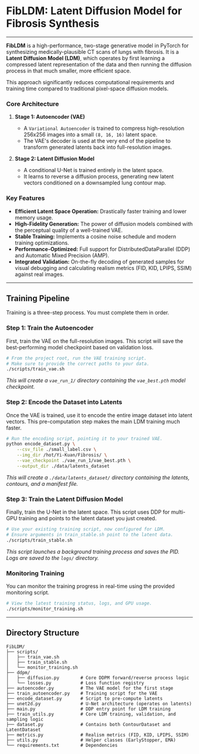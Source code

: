 # FibLDM: Latent Diffusion Model for Fibrosis Synthesis

---

**FibLDM** is a high-performance, two-stage generative model in PyTorch for synthesizing medically-plausible CT scans of lungs with fibrosis. It is a **Latent Diffusion Model (LDM)**, which operates by first learning a compressed latent representation of the data and then running the diffusion process in that much smaller, more efficient space.

This approach significantly reduces computational requirements and training time compared to traditional pixel-space diffusion models.

### Core Architecture
1.  **Stage 1: Autoencoder (VAE)**
    -   A `Variational Autoencoder` is trained to compress high-resolution 256x256 images into a small `(8, 16, 16)` latent space.
    -   The VAE's decoder is used at the very end of the pipeline to transform generated latents back into full-resolution images.

2.  **Stage 2: Latent Diffusion Model**
    -   A conditional U-Net is trained entirely in the latent space.
    -   It learns to reverse a diffusion process, generating new latent vectors conditioned on a downsampled lung contour map.

### Key Features
-   **Efficient Latent Space Operation:** Drastically faster training and lower memory usage.
-   **High-Fidelity Generation:** The power of diffusion models combined with the perceptual quality of a well-trained VAE.
-   **Stable Training:** Implements a cosine noise schedule and modern training optimizations.
-   **Performance-Optimized:** Full support for DistributedDataParallel (DDP) and Automatic Mixed Precision (AMP).
-   **Integrated Validation:** On-the-fly decoding of generated samples for visual debugging and calculating realism metrics (FID, KID, LPIPS, SSIM) against real images.

---

## Training Pipeline

Training is a three-step process. You must complete them in order.

### Step 1: Train the Autoencoder

First, train the VAE on the full-resolution images. This script will save the best-performing model checkpoint based on validation loss.

```bash
# From the project root, run the VAE training script.
# Make sure to provide the correct paths to your data.
./scripts/train_vae.sh
```
*This will create a `vae_run_1/` directory containing the `vae_best.pth` model checkpoint.*

### Step 2: Encode the Dataset into Latents

Once the VAE is trained, use it to encode the entire image dataset into latent vectors. This pre-computation step makes the main LDM training much faster.

```bash
# Run the encoding script, pointing it to your trained VAE.
python encode_dataset.py \
    --csv_file ./small_label.csv \
    --img_dir /hot/Yi-Kuan/Fibrosis/ \
    --vae_checkpoint ./vae_run_1/vae_best.pth \
    --output_dir ./data/latents_dataset
```
*This will create a `./data/latents_dataset/` directory containing the latents, contours, and a manifest file.*

### Step 3: Train the Latent Diffusion Model

Finally, train the U-Net in the latent space. This script uses DDP for multi-GPU training and points to the latent dataset you just created.

```bash
# Use your existing training script, now configured for LDM.
# Ensure arguments in train_stable.sh point to the latent data.
./scripts/train_stable.sh
```
*This script launches a background training process and saves the PID. Logs are saved to the `logs/` directory.*

### Monitoring Training
You can monitor the training progress in real-time using the provided monitoring script.

```bash
# View the latest training status, logs, and GPU usage.
./scripts/monitor_training.sh
```

---

## Directory Structure
```
FibLDM/
├── scripts/
│   ├── train_vae.sh
│   ├── train_stable.sh
│   └── monitor_training.sh
├── ddpm/
│   ├── diffusion.py        # Core DDPM forward/reverse process logic
│   └── losses.py           # Loss function registry
├── autoencoder.py          # The VAE model for the first stage
├── train_autoencoder.py    # Training script for the VAE
├── encode_dataset.py       # Script to pre-compute latents
├── unet2d.py               # U-Net architecture (operates on latents)
├── main.py                 # DDP entry point for LDM training
├── train_utils.py          # Core LDM training, validation, and sampling logic
├── dataset.py              # Contains both ContourDataset and LatentDataset
├── metrics.py              # Realism metrics (FID, KID, LPIPS, SSIM)
├── utils.py                # Helper classes (EarlyStopper, EMA)
└── requirements.txt        # Dependencies
```

